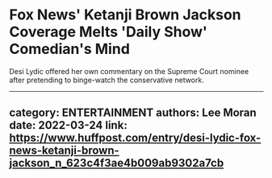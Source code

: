 # Fox News' Ketanji Brown Jackson Coverage Melts 'Daily Show' Comedian's Mind

Desi Lydic offered her own commentary on the Supreme Court nominee after pretending to binge-watch the conservative network.

---
category: ENTERTAINMENT
authors: Lee Moran
date: 2022-03-24
link: https://www.huffpost.com/entry/desi-lydic-fox-news-ketanji-brown-jackson_n_623c4f3ae4b009ab9302a7cb
---
